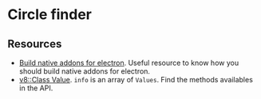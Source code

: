 # Circle finder

## Resources

- [Build native addons for electron](https://electronjs.org/docs/tutorial/using-native-node-modules). Useful resource to know how you should build native addons for electron.
- [v8::Class Value](https://v8docs.nodesource.com/node-0.8/dc/d0a/classv8_1_1_value.html). `info` is an array of `Values`. Find the methods availables in the API.


